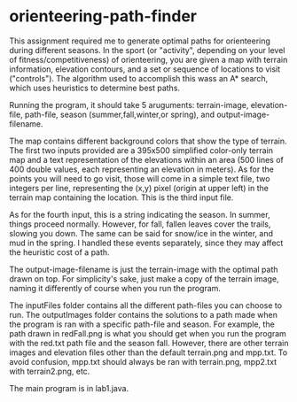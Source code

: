 # orienteering-path-finder
This assignment required me to generate optimal paths for orienteering during different seasons. In the sport (or "activity", depending on your level of fitness/competitiveness) of orienteering, you are given a map with terrain information, elevation contours, and a set or sequence of locations to visit ("controls"). The algorithm used to accomplish this wass an A* search, which uses heuristics to determine best paths.

Running the program, it should take 5 aruguments: terrain-image, elevation-file, path-file, season (summer,fall,winter,or spring), and output-image-filename.

The map contains different background colors that show the type of terrain. The first two inputs provided are a 395x500 simplified color-only terrain map and a text representation of the elevations within an area (500 lines of 400 double values, each representing an elevation in meters). As for the points you will need to go visit, those will come in a simple text file, two integers per line, representing the (x,y) pixel (origin at upper left) in the terrain map containing the location. This is the third input file.

As for the fourth input, this is a string indicating the season. In summer, things proceed normally. However, for fall, fallen leaves cover the trails, slowing you down. The same can be said for snow/ice in the winter, and mud in the spring. I handled these events separately, since they may affect the heuristic cost of a path.

The output-image-filename is just the terrain-image with the optimal path drawn on top. For simplicity's sake, just make a copy of the terrain image, naming it differently of course when you run the program.

The inputFiles folder contains all the different path-files you can choose to run. The outputImages folder contains the solutions to a path made when the program is ran with a specific path-file and season. For example, the path drawn in redFall.png is what you should get when you run the program with the red.txt path file and the season fall. However, there are other terrain images and elevation files other than the default terrain.png and mpp.txt. To avoid confusion, mpp.txt should always be ran with terrain.png, mpp2.txt with terrain2.png, etc.

The main program is in lab1.java.

